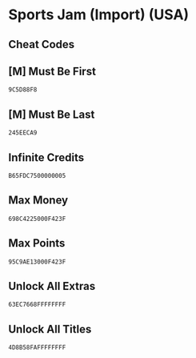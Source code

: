 # Sports Jam (Import) (USA)

## Cheat Codes

## [M] Must Be First

```
9C5D88F8

```

## [M] Must Be Last

```
245EECA9

```

## Infinite Credits

```
B65FDC7500000005

```

## Max Money

```
698C4225000F423F

```

## Max Points

```
95C9AE13000F423F

```

## Unlock All Extras

```
63EC7668FFFFFFFF

```

## Unlock All Titles

```
4D8B58FAFFFFFFFF

```

